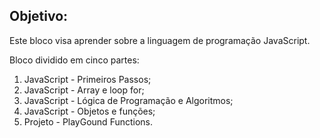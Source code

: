 ## Objetivo:

<p>Este bloco visa aprender sobre a linguagem de programação JavaScript.</p>

<p>Bloco dividido em cinco partes:</p>
<ol>
  <li>JavaScript - Primeiros Passos;</li>
  <li>JavaScript - Array e loop for;</li>
  <li>JavaScript - Lógica de Programação e Algoritmos;</li>
  <li>JavaScript - Objetos e funções;</li>
  <li>Projeto - PlayGound Functions.</li>
</ol>
